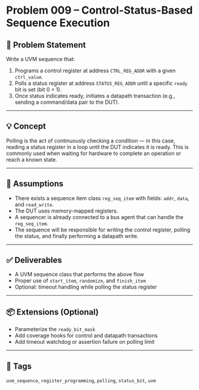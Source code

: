 # Problem 009 – Control-Status-Based Sequence Execution

## 📝 Problem Statement

Write a UVM sequence that:

1. Programs a control register at address `CTRL_REG_ADDR` with a given `ctrl_value`.
2. Polls a status register at address `STATUS_REG_ADDR` until a specific `ready` bit is set (bit 0 = 1).
3. Once status indicates ready, initiates a datapath transaction (e.g., sending a command/data pair to the DUT).

---

## 💡 Concept

Polling is the act of continuously checking a condition — in this case, reading a status register in a loop until the DUT indicates it is ready. This is commonly used when waiting for hardware to complete an operation or reach a known state.

---

## 🧩 Assumptions

- There exists a sequence item class `reg_seq_item` with fields: `addr`, `data`, and `read_write`.
- The DUT uses memory-mapped registers.
- A sequencer is already connected to a bus agent that can handle the `reg_seq_item`.
- The sequence will be responsible for writing the control register, polling the status, and finally performing a datapath write.

---

## ✅ Deliverables

- A UVM sequence class that performs the above flow
- Proper use of `start_item`, `randomize`, and `finish_item`
- Optional: timeout handling while polling the status register

---

## 📦 Extensions (Optional)

- Parameterize the `ready_bit_mask`
- Add coverage hooks for control and datapath transactions
- Add timeout watchdog or assertion failure on polling limit

---

## 🔗 Tags

`uvm_sequence`, `register_programming`, `polling`, `status_bit`, `uvm`
